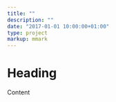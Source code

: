 ```yaml
---
title: ""
description: ""
date: "2017-01-01 10:00:00+01:00"
type: project
markup: mmark
---
```


# Heading

Content
